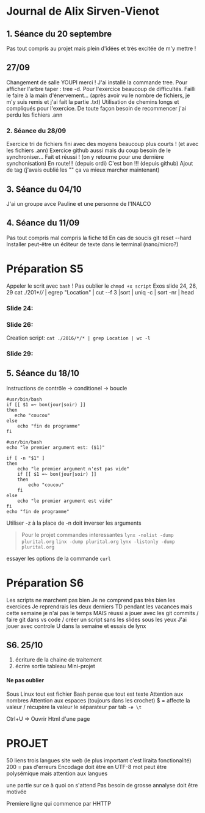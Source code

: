# Journal de Alix Sirven-Vienot 
## 1. Séance du 20 septembre

Pas tout compris au projet mais plein d'idées et très excitée de m'y mettre ! 

## 27/09
Changement de salle YOUPI merci !
J'ai installé la commande tree. 
Pour afficher l'arbre taper : tree -d.
Pour l'exercice beaucoup de difficultés. Failli le faire à la main d'énervement... (après avoir vu le nombre de fichiers, je m'y suis remis et j'ai fait la partie .txt)
Utilisation de chemins longs et compliqués pour l'exercice. De toute façon besoin de recommencer j'ai perdu les fichiers .ann

### 2. Séance du 28/09
Exercice tri de fichiers fini avec des moyens beaucoup plus courts ! (et avec les fichiers .ann)
Exercice github aussi mais du coup besoin de le synchroniser...
Fait et réussi ! (on y retourne pour une dernière synchonisation)
En route!!! (depuis ordi)
C'est bon !!! (depuis github) 
Ajout de tag (j'avais oublié les "" ça va mieux marcher maintenant)

## 3. Séance du 04/10
J'ai un groupe avce Pauline et une personne de l'INALCO


## 4. Séance du 11/09

Pas tout compris mal compris la fiche td 
En cas de soucis git reset --hard
Installer peut-être un éditeur de texte dans le terminal (nano/micro?)


# Préparation S5

Appeler le scrit avec `bash` !
Pas oublier le `chmod +x script`
Exos slide 24, 26, 29
cat ./201*/*/* | egrep "Location" | cut --f 3 |sort | uniq -c | sort -nr | head


### Slide 24:

### Slide 26:
Creation script:
`cat ./2016/*/* | grep Location | wc -l`

### Slide 29:


## 5. Séance du 18/10
Instructions de contrôle
-> conditionel
-> boucle
```
#usr/bin/bash
if [[ $1 =~ bon(jour|soir) ]]
then
   echo "coucou"
else
    echo "fin de programme"
fi
```

```
#usr/bin/bash
echo "le premier argument est: ($1)"

if [ -n "$1" ]
then
    echo "le premier argument n'est pas vide"
    if [[ $1 =~ bon(jour|soir) ]]
    then
        echo "coucou"
    fi
else
    echo "le premier argument est vide"
fi
echo "fin de programme"
```
Utiliser -z à la place de -n doit inverser les arguments

> Pour le projet
commandes interessantes
`lynx -nolist -dump plurital.org`
`linx -dump plurital.org`
`lynx -listonly -dump plurital.org`

essayer les options de la commande `curl`


# Préparation S6  
Les scripts ne marchent pas bien 
Je ne comprend pas très bien les exercices 
Je reprendrais les deux derniers TD pendant les vacances mais cette semaine je n'ai pas le temps 
MAIS réussi a jouer avec les git commits / faire git dans vs code / créer un script sans les slides sous les yeux
J'ai jouer avec controle U dans la semaine et essais de lynx 

## S6. 25/10 

1. écriture de la chaine de traitement 
2. écrire sortie tableau 
Mini-projet 

#### Ne pas oublier
Sous Linux tout est fichier
Bash pense que tout est texte Attention aux nombres
Attention aux espaces (toujours dans les crochet)
$ = affecte la valeur / récupère la valeur 
le séparateur par tab `-e \t`


Ctrl+U => Ouvrir Html d'une page


# PROJET 
50 liens 
trois langues 
site web (le plus important c'est liraita fonctionalité)
200 = pas d'erreurs 
Encodage doit être en UTF-8 
mot peut être polysémique mais attention aux langues 

une partie sur ce à quoi on s'attend 
Pas besoin de grosse annalyse doit être motivée 

Premiere ligne qui commence par HHTTP 

